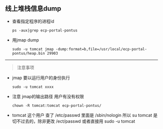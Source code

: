 ## 线上堆栈信息dump

- 查看指定程序的进程id
    ~~~
    ps -aux|grep ecp-portal-pontus
    ~~~
- 用jmap dump
    ~~~
    sudo -u tomcat jmap -dump:format=b,file=/usr/local/ecp-portal-pontus/heap.bin 29903
    ~~~
---
>注意事项

- jmap 要以运行用户的身份执行
    ~~~
    sudo -u tomcat xxxx
    ~~~
- 注意 jmap的输出路径 用户有没有权限
    ~~~
    chown -R tomcat:tomcat ecp-portal-pontus/
    ~~~
- tomcat 这个用户 查了 /etc/passwd  里面是 /sbin/nologin  所以 su tomcat 是切不过去的，除非更改 /ect/passwd  或者直接用 sudo -u tomcat
